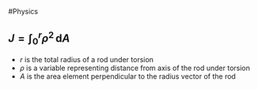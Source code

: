 #Physics 
## $\displaystyle J=\int_{0}^{r} \rho ^{2} \, \mathrm{d}A$
* $\displaystyle r$ is the total radius of a rod under torsion
* $\displaystyle \rho$ is a variable representing distance from axis of the rod under torsion
* $\displaystyle A$ is the area element perpendicular to the radius vector of the rod